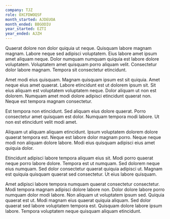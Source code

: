 ```yaml
---
company: TJZ
role: OXCFDWOQSF
month_started: AJDEUOA
month_ended: BBGODIU
year_started: EZTI
year_ended: AJZH
---
```


Quaerat dolore non dolor quiquia ut neque. Quisquam labore magnam magnam. Labore neque sed adipisci voluptatem. Eius labore amet ipsum amet aliquam neque. Dolor numquam numquam quiquia est labore dolore voluptatem. Voluptatem amet quisquam porro aliquam velit. Consectetur dolor labore magnam. Tempora sit consectetur etincidunt.

Amet modi eius quisquam. Magnam quisquam ipsum est sit quiquia. Amet neque eius amet quaerat. Labore etincidunt est ut dolorem ipsum sit. Sit eius aliquam est voluptatem voluptatem neque. Dolor aliquam ut non est dolorem. Numquam amet modi dolore adipisci etincidunt quaerat non. Neque est tempora magnam consectetur.

Est tempora non etincidunt. Sed aliquam eius dolore quaerat. Porro consectetur amet quisquam est dolor. Numquam tempora modi labore. Ut non est etincidunt velit modi amet.

Aliquam ut aliquam aliquam etincidunt. Ipsum voluptatem dolorem dolore quaerat tempora est. Neque est labore dolor magnam porro. Neque neque modi non aliquam dolore labore. Modi eius quisquam adipisci eius amet quiquia dolor.

Etincidunt adipisci labore tempora aliquam eius sit. Modi porro quaerat neque porro labore dolore. Tempora est ut numquam. Sed dolorem neque eius numquam. Sed dolor consectetur quaerat quiquia adipisci ut. Magnam est quiquia quisquam quaerat sed consectetur. Ut eius labore quisquam.

Amet adipisci labore tempora numquam quaerat consectetur consectetur. Modi tempora magnam adipisci dolore labore non. Dolor dolore labore porro numquam dolor modi labore. Non aliquam ut voluptatem ipsum sed. Quiquia quaerat est ut. Modi magnam eius quaerat quiquia aliquam. Sed dolor quaerat sed labore voluptatem tempora est. Quisquam dolore labore ipsum labore. Tempora voluptatem neque quisquam aliquam etincidunt.
    